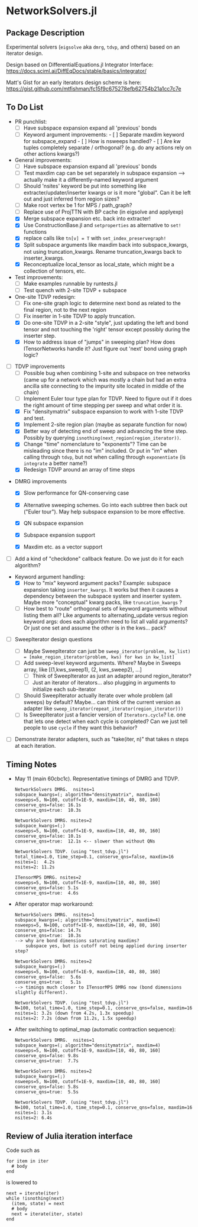 # NetworkSolvers.jl

## Package Description

Experimental solvers (`eigsolve` aka `dmrg`, `tdvp`, and others) based on an iterator design.

Design based on DifferentialEquations.jl Integrator Interface:
https://docs.sciml.ai/DiffEqDocs/stable/basics/integrator/

Matt's Gist for an early iterators design scheme is here:
https://gist.github.com/mtfishman/fc15f9c675278efb62754b21a1cc7c7e

## To Do List

- PR punchlist:
  - [ ] Have subspace expansion expand all 'previous' bonds
  - [ ] Keyword argument improvements:
        - [ ] Separate maxdim keyword for subspace_expand
        - [ ] How is nsweeps handled?
        - [ ] Are kw tuples completely separate / orthogonal?
              (e.g. do any actions rely on other actions kwargs?)

- General improvements:
    - [ ] Have subspace expansion expand all 'previous' bonds
    - [ ] Test maxdim cap can be set separately in subspace expansion
          --> actually make it a differently-named keyword argument
    - [ ] Should 'nsites' keyword be put into something like extracter/updater/inserter kwargs or is 
          it more "global". Can it be left out and just inferred from region sizes?
    - [ ] Make root vertex be 1 for MPS / path_graph?
    - [ ] Replace use of ProjTTN with BP cache (in eigsolve and applyexp)
    - [X] Merge subspace expansion etc. back into extracter!
    - [X] Use ConstructionBase.jl and `setproperties` as alternative to `set!` functions
    - [X] replace calls like `tn[v] = T` with `set_index_preservegraph!`
    - [X] Split subspace arguments like maxdim back into subspace_kwargs, not using truncation_kwargs.
          Rename truncation_kwargs back to inserter_kwargs.
    - [X] Reconceptualize local_tensor as local_state, which might be a collection of tensors, etc.

- Test improvements:
  - [ ] Make examples runnable by runtests.jl
  - [ ] Test quench with 2-site TDVP + subspace

- One-site TDVP redesign:
  - [ ] Fix one-site graph logic to determine next bond as related to the final region, not to
        the next region
  - [ ] Fix inserter in 1-site TDVP to apply truncation.
  - [X] Do one-site TDVP in a 2-site "style", just updating the left and bond tensor and not touching
        the 'right' tensor except possibly during the inserter step.
  - [X] How to address issue of "jumps" in sweeping plan?
        How does ITensorNetworks handle it? 
        Just figure out 'next' bond using graph logic?

- [ ] TDVP improvements
  - [ ] Possible bug when combining 1-site and subspace on tree networks
        (came up for a network which was mostly a chain but had an extra ancilla site
         connecting to the impurity site located in middle of the chain)
  - [ ] Implement Euler tour type plan for TDVP. Need to figure out if it 
        does the right amount of time stepping per sweep and what order it is.
  - [X] Fix "densitymatrix" subspace expansion to work with 1-site TDVP and test.
  - [X] Implement 2-site region plan (maybe as separate function for now)
  - [X] Better way of detecting end of sweep and advancing the time step.
        Possibly by querying `isnothing(next_region(region_iterator))`.
  - [X] Change "time" nomenclature to "exponents"? 
        Time can be misleading since there is no "im" included.
        Or put in "im" when calling through `tdvp`, but
        not when calling through `exponentiate` (is `integrate` a better name?)
  - [X] Redesign TDVP around an array of time steps

- DMRG improvements
    - [X] Slow performance for QN-conserving case
    - [X] Alternative sweeping schemes. Go into each subtree then
          back out ("Euler tour"). May help subspace expansion to be more effective.
    - [X] QN subspace expansion
    - [X] Subspace expansion support
    - [X] Maxdim etc. as a vector support


- [ ] Add a kind of "checkdone" callback feature. Do we just do it 
      for each algorithm?

- Keyword argument handling:
  - [X] How to "mix" keyword argument packs?
        Example: subspace expansion taking `inserter_kwargs`. It works
        but then it causes a dependency between the subspace system and
        inserter system.
        Maybe more "conceptual" kwarg packs, like `truncation_kwargs` ?
  - [ ] How best to "route" orthogonal sets of keyword arguments without
        listing them all?
        Like arguments to alternating_update versus region keyword args:
        does each algorithm need to list all valid arguments? Or just one
        set and assume the other is in the kws... pack? 

- [ ] SweepIterator design questions
    - [ ] Maybe SweepIterator can just be
        `sweep_iterator(problem, kw_list) = [make_region_iterator(problem, kws) for kws in kw_list]`
    - [ ] Add sweep-level keyword arguments. 
        Where?
        Maybe in Sweeps array, like [(1,kws_sweep1), (2, kws_sweep2), ...]
        - [ ] Think of SweepIterator as just an adapter around region_iterator?
        - [ ] Just an iterator of iterators... also plugging in arguments
            to initialize each sub-iterator
    - [ ] Should SweepIterator actually iterate over whole problem (all sweeps)
        by default?
        Maybe... can think of the current version as adapter like
        `sweep_iterator(repeat_iterator(region_iterator)))`
    - [ ] Is SweepIterator just a fancier version of `Iterators.cycle`?
        I.e. one that lets one detect when each cycle is completed?
        Can we just tell people to use `cycle` if they want this behavior?

- [ ] Demonstrate iterator adapters, such as "take(iter, n)" that takes
      n steps at each iteration.


## Timing Notes

- May 11 (main 60cbc1c). Representative timings of DMRG and TDVP.
  ```
  NetworkSolvers DMRG.  nsites=1 
  subspace_kwargs=(; algorithm="densitymatrix", maxdim=4)
  nsweeps=5, N=100, cutoff=1E-9, maxdim=[10, 40, 80, 160]
  conserve_qns=false: 16.1s
  conserve_qns=true:  10.3s

  NetworkSolvers DMRG. nsites=2
  subspace_kwargs=(;)
  nsweeps=5, N=100, cutoff=1E-9, maxdim=[10, 40, 80, 160]
  conserve_qns=false: 10.1s
  conserve_qns=true:  12.1s <-- slower than without QNs

  NetworkSolvers TDVP. (using "test_tdvp.jl")
  total_time=1.0, time_step=0.1, conserve_qns=false, maxdim=16
  nsites=1:  4.2s
  nsites=2: 11.2s

  ITensorMPS DMRG. nsites=2
  nsweeps=5, N=100, cutoff=1E-9, maxdim=[10, 40, 80, 160]
  conserve_qns=false: 5.1s
  conserve_qns=true:  4.6s
  ```

- After operator map workaround:
  ```
  NetworkSolvers DMRG.  nsites=1 
  subspace_kwargs=(; algorithm="densitymatrix", maxdim=4)
  nsweeps=5, N=100, cutoff=1E-9, maxdim=[10, 40, 80, 160]
  conserve_qns=false: 14.7s
  conserve_qns=true:  10.3s
  --> why are bond dimensions saturating maxdims?
      subspace yes, but is cutoff not being applied during inserter step?

  NetworkSolvers DMRG. nsites=2
  subspace_kwargs=(;)
  nsweeps=5, N=100, cutoff=1E-9, maxdim=[10, 40, 80, 160]
  conserve_qns=false:  5.6s
  conserve_qns=true:   5.1s
  --> timings much closer to ITensorMPS DMRG now (bond dimensions slightly different).

  NetworkSolvers TDVP. (using "test_tdvp.jl")
  N=100, total_time=1.0, time_step=0.1, conserve_qns=false, maxdim=16
  nsites=1: 3.2s (down from 4.2s, 1.3x speedup)
  nsites=2: 7.2s (down from 11.2s, 1.5x speedup)
  ```

- After switching to optimal_map (automatic contraction sequence):
  ```
  NetworkSolvers DMRG.  nsites=1 
  subspace_kwargs=(; algorithm="densitymatrix", maxdim=4)
  nsweeps=5, N=100, cutoff=1E-9, maxdim=[10, 40, 80, 160]
  conserve_qns=false: 9.8s
  conserve_qns=true:  7.7s

  NetworkSolvers DMRG. nsites=2
  subspace_kwargs=(;)
  nsweeps=5, N=100, cutoff=1E-9, maxdim=[10, 40, 80, 160]
  conserve_qns=false: 5.8s
  conserve_qns=true:  5.5s 

  NetworkSolvers TDVP. (using "test_tdvp.jl")
  N=100, total_time=1.0, time_step=0.1, conserve_qns=false, maxdim=16
  nsites=1: 3.1s
  nsites=2: 6.4s
  ```


## Review of Julia iteration interface

Code such as

```
for item in iter
  # body
end
```

is lowered to

```
next = iterate(iter)
while !isnothing(next)
  (item, state) = next
  # body
  next = iterate(iter, state)
end
```
